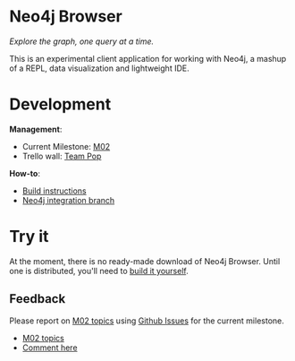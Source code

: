 Neo4j Browser
=============

*Explore the graph, one query at a time.*

This is an experimental client application for working with Neo4j, a mashup of a REPL, data visualization and lightweight IDE. 


# Development

**Management**:

* Current Milestone: [M02](https://github.com/neo4j/neo4j-browser/issues?milestone=2&state=open)
* Trello wall: [Team Pop](https://trello.com/b/3QpahIAK/team-pop)

**How-to**:

* [Build instructions](https://github.com/neo4j/neo4j-browser/wiki/Build)
* [Neo4j integration branch](https://github.com/akollegger/neo4j/tree/neo4j-browser)

# Try it

At the moment, there is no ready-made download of Neo4j Browser. Until one is distributed, you'll need to [build it yourself](http://github.com/neo4j/neo4j-browser/wiki/Build).

## Feedback

Please report on [M02 topics](https://github.com/neo4j/neo4j-browser/wiki/M02-Feedback) using [Github Issues](https://github.com/neo4j/neo4j-browser/issues?milestone=2&state=open) for the current milestone.

* [M02 topics](https://github.com/neo4j/neo4j-browser/wiki/M02-Feedback)
* [Comment here](https://github.com/neo4j/neo4j-browser/issues?milestone=2&state=open)